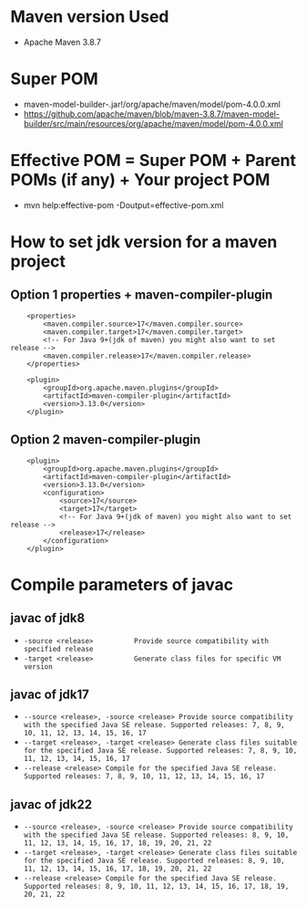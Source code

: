 # Maven version Used
- Apache Maven 3.8.7


# Super POM
- maven-model-builder-<your maven version>.jar!/org/apache/maven/model/pom-4.0.0.xml
- https://github.com/apache/maven/blob/maven-3.8.7/maven-model-builder/src/main/resources/org/apache/maven/model/pom-4.0.0.xml

# Effective POM = Super POM + Parent POMs (if any) + Your project POM
- mvn help:effective-pom -Doutput=effective-pom.xml


# How to set jdk version for a maven project
## Option 1 properties + maven-compiler-plugin
```    
    <properties>
        <maven.compiler.source>17</maven.compiler.source>
        <maven.compiler.target>17</maven.compiler.target>
        <!-- For Java 9+(jdk of maven) you might also want to set release -->
        <maven.compiler.release>17</maven.compiler.release>
    </properties>
    
    <plugin>
        <groupId>org.apache.maven.plugins</groupId>
        <artifactId>maven-compiler-plugin</artifactId>
        <version>3.13.0</version>
    </plugin>
```
## Option 2 maven-compiler-plugin
```
    <plugin>
        <groupId>org.apache.maven.plugins</groupId>
        <artifactId>maven-compiler-plugin</artifactId>
        <version>3.13.0</version>
        <configuration>
            <source>17</source>
            <target>17</target>
            <!-- For Java 9+(jdk of maven) you might also want to set release -->
            <release>17</release>
        </configuration>
    </plugin>
```

# Compile parameters of javac
## javac of jdk8
- `-source <release>          Provide source compatibility with specified release`
- `-target <release>          Generate class files for specific VM version`
## javac of jdk17
- `--source <release>, -source <release> Provide source compatibility with the specified Java SE release. Supported releases: 7, 8, 9, 10, 11, 12, 13, 14, 15, 16, 17`
- `--target <release>, -target <release> Generate class files suitable for the specified Java SE release. Supported releases: 7, 8, 9, 10, 11, 12, 13, 14, 15, 16, 17`
- `--release <release> Compile for the specified Java SE release. Supported releases: 7, 8, 9, 10, 11, 12, 13, 14, 15, 16, 17`
## javac of jdk22
- `--source <release>, -source <release> Provide source compatibility with the specified Java SE release. Supported releases: 8, 9, 10, 11, 12, 13, 14, 15, 16, 17, 18, 19, 20, 21, 22`
- `--target <release>, -target <release> Generate class files suitable for the specified Java SE release. Supported releases: 8, 9, 10, 11, 12, 13, 14, 15, 16, 17, 18, 19, 20, 21, 22`
- `--release <release> Compile for the specified Java SE release. Supported releases: 8, 9, 10, 11, 12, 13, 14, 15, 16, 17, 18, 19, 20, 21, 22`